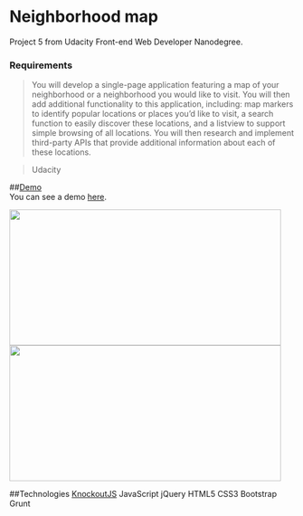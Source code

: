 # Neighborhood map
Project 5 from Udacity Front-end Web Developer Nanodegree.

### Requirements  
> You will develop a single-page application featuring a map of your neighborhood or a neighborhood you would like to visit. You will then add additional functionality to this application, including: map markers to identify popular locations or places you’d like to visit, a search function to easily discover these locations, and a listview to support simple browsing of all locations. You will then research and implement third-party APIs that provide additional information about each of these locations.

> Udacity

##[Demo](https://justaszaltauskas.github.io/Neighborhood-map/index.html)  
You can see a demo [here](https://justaszaltauskas.github.io/Neighborhood-map/index.html).

<img src='http://gdurl.com/hpC5' width="480" height="240" /> <img src='http://gdurl.com/9DI7' width="480" height="240" />




##Technologies
[KnockoutJS](http://knockoutjs.com/)
JavaScript
jQuery
HTML5
CSS3
Bootstrap
Grunt


